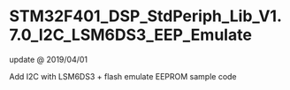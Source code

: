 # STM32F401_DSP_StdPeriph_Lib_V1.7.0_I2C_LSM6DS3_EEP_Emulate
update @ 2019/04/01

Add I2C with LSM6DS3 + flash emulate EEPROM sample code
